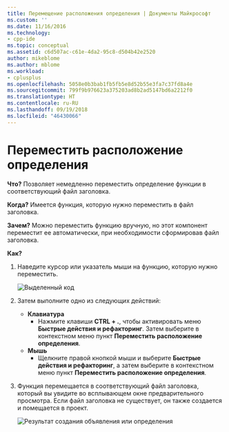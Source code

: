 ```yaml
---
title: Перемещение расположения определения | Документы Майкрософт
ms.custom: ''
ms.date: 11/16/2016
ms.technology:
- cpp-ide
ms.topic: conceptual
ms.assetid: c6d507ac-c61e-4da2-95c8-d504b42e2520
author: mikeblome
ms.author: mblome
ms.workload:
- cplusplus
ms.openlocfilehash: 5058e0b3bab1fb5fb5e8d52b55e3fa7c37fd8a4e
ms.sourcegitcommit: 799f9b976623a375203ad8b2ad5147bd6a2212f0
ms.translationtype: HT
ms.contentlocale: ru-RU
ms.lasthandoff: 09/19/2018
ms.locfileid: "46430066"
---
```

# <a name="move-definition-location"></a>Переместить расположение определения
**Что?** Позволяет немедленно переместить определение функции в соответствующий файл заголовка.

**Когда?** Имеется функция, которую нужно переместить в файл заголовка.

**Зачем?** Можно переместить функцию вручную, но этот компонент переместит ее автоматически, при необходимости сформировав файл заголовка.

**Как?**

1. Наведите курсор или указатель мыши на функцию, которую нужно переместить.

   ![Выделенный код](images/movedefinition_highlight.png)

1. Затем выполните одно из следующих действий:
   * **Клавиатура**
     * Нажмите клавиши **CTRL + .**, чтобы активировать меню **Быстрые действия и рефакторинг**. Затем выберите в контекстном меню пункт **Переместить расположение определения**.
   * **Мышь**
     * Щелкните правой кнопкой мыши и выберите **Быстрые действия и рефакторинг**, а затем выберите в контекстном меню пункт **Переместить расположение определения**.

1. Функция перемещается в соответствующий файл заголовка, который вы увидите во всплывающем окне предварительного просмотра.  Если файл заголовка не существует, он также создается и помещается в проект.

   ![Результат создания объявления или определения](images/movedefinition_result.png)
